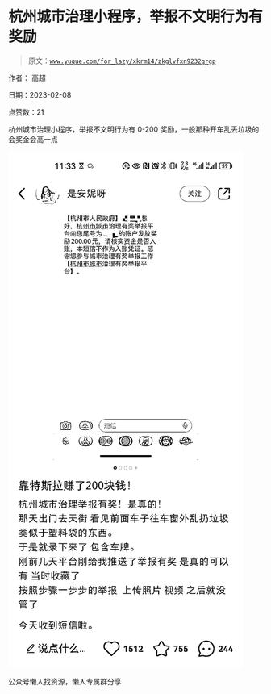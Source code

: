 # 杭州城市治理小程序，举报不文明行为有奖励

> 原文：[`www.yuque.com/for_lazy/xkrm14/zkglvfxn9232grgp`](https://www.yuque.com/for_lazy/xkrm14/zkglvfxn9232grgp)



作者： 高超



日期：2023-02-08



点赞数：21

<ne-hole id="u472cd43d" data-lake-id="u472cd43d">

杭州城市治理小程序，举报不文明行为有 0-200 奖励，一般那种开车乱丢垃圾的会奖金会高一点



![](img/82441908900878adca3ee93abc0d11b9.png)

<ne-hole id="uf9206582" data-lake-id="uf9206582">

公众号懒人找资源，懒人专属群分享

</ne-hole></ne-hole>